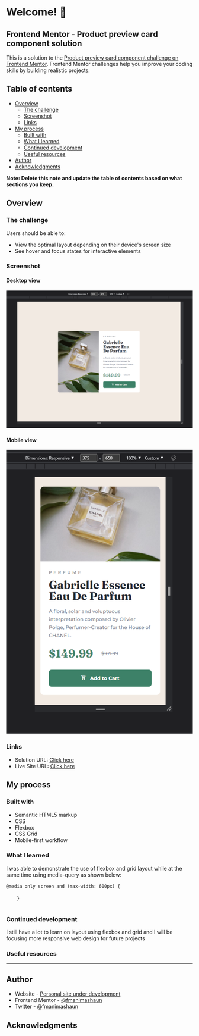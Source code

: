 # Welcome! 👋
## Frontend Mentor - Product preview card component solution

This is a solution to the [Product preview card component challenge on Frontend Mentor](https://www.frontendmentor.io/challenges/product-preview-card-component-GO7UmttRfa). Frontend Mentor challenges help you improve your coding skills by building realistic projects. 

## Table of contents

- [Overview](#overview)
  - [The challenge](#the-challenge)
  - [Screenshot](#screenshot)
  - [Links](#links)
- [My process](#my-process)
  - [Built with](#built-with)
  - [What I learned](#what-i-learned)
  - [Continued development](#continued-development)
  - [Useful resources](#useful-resources)
- [Author](#author)
- [Acknowledgments](#acknowledgments)

**Note: Delete this note and update the table of contents based on what sections you keep.**

## Overview

### The challenge

Users should be able to:

- View the optimal layout depending on their device's screen size
- See hover and focus states for interactive elements

### Screenshot
#### Desktop view
![Desktop view](./main/images/desktop-screenshot.png)

#### Mobile view
![Moboile view](./main/images/mobile-screenshot.png)

### Links

- Solution URL: [Click here](https://github.com/fmanimashaun/frontend-mentor-challenge/tree/main/product-preview-card-component)
- Live Site URL: [Click here](https://fmanimashaun.github.io/frontend-mentor-challenge/product-preview-card-component/main/index.html)

## My process

### Built with

- Semantic HTML5 markup
- CSS
- Flexbox
- CSS Grid
- Mobile-first workflow


### What I learned

I was able to demonstrate the use of flexbox and grid layout while at the same time using media-query as shown below:
````
@media only screen and (max-width: 600px) {

    }
   
````

### Continued development

I still have a lot to learn on layout using flexbox and grid and I will be focusing more responsive web design for future projects

### Useful resources

------

## Author

- Website - [Personal site under development](https://fmanimashaun.com)
- Frontend Mentor - [@fmanimashaun](https://www.frontendmentor.io/profile/fmanimashaun)
- Twitter - [@fmanimashaun](https://twitter.com/fmanimashaun)


## Acknowledgments
